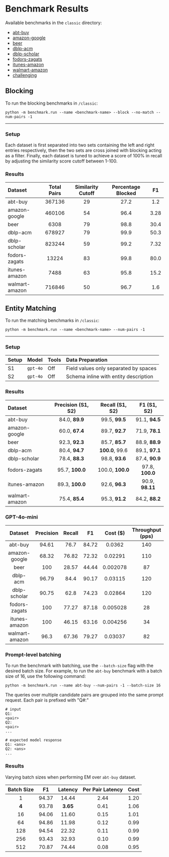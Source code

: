 # Benchmark Results

Available benchmarks in the `classic` directory:

- [abt-buy](https://github.com/abcsys/libem-sample-data/tree/main/abt-buy)
- [amazon-google](https://github.com/abcsys/libem-sample-data/tree/main/amazon-google)
- [beer](https://github.com/abcsys/libem-sample-data/tree/main/beer)
- [dblp-acm](https://github.com/abcsys/libem-sample-data/tree/main/dblp-acm)
- [dblp-scholar](https://github.com/abcsys/libem-sample-data/tree/main/dblp-scholar)
- [fodors-zagats](https://github.com/abcsys/libem-sample-data/tree/main/fodors-zagats)
- [itunes-amazon](https://github.com/abcsys/libem-sample-data/tree/main/itunes-amazon)
- [walmart-amazon](https://github.com/abcsys/libem-sample-data/tree/main/walmart-amazon)
- [challenging](https://github.com/abcsys/libem-sample-data/tree/main/challenging)

## Blocking

To run the blocking benchmarks in `/classic`:

```
python -m benchmark.run --name <benchmark-name> --block --no-match --num-pairs -1
```

----

### Setup

Each dataset is first separated into two sets containing the left and right entries
respectively, then the two sets are cross joined with blocking acting as a filter.
Finally, each dataset is tuned to achieve a score of 100% in recall by adjusting the
similarity score cutoff between 1-100.

### Results

| Dataset       | Total Pairs | Similarity Cutoff | Percentage Blocked |    F1    |
| :------------ |:-----------:|:-----------------:|:------------------:|:--------:|
| abt-buy       |   367136    |        29         |        27.2        |   1.2    |
| amazon-google |   460106    |        54         |        96.4        |   3.28   |
| beer          |    6308     |        79         |        98.8        |   30.4   |
| dblp-acm      |   678927    |        79         |        99.9        |   50.3   |
| dblp-scholar  |   823244    |        59         |        99.2        |   7.32   |
| fodors-zagats |    13224    |        83         |        99.8        |   80.0   |
| itunes-amazon |    7488     |        63         |        95.8        |   15.2   |
| walmart-amazon|   716846    |        50         |        96.7        |   1.6    |

## Entity Matching

To run the matching benchmarks in `/classic`:

```
python -m benchmark.run --name <benchmark-name> --num-pairs -1
```

----

### Setup

| Setup   | Model    | Tools | Data Preparation                       |
| :------ | :------- | :---- | :------------------------------------  |
| S1      | `gpt-4o` | Off   | Field values only separated by spaces  |
| S2      | `gpt-4o` | Off   | Schema inline with entity description  |

### Results

| Dataset        | Precision (S1, S2) | Recall (S1, S2)  |   F1 (S1, S2)   |
| :------------- | :----------------: | :--------------: | :-------------: |
| abt-buy        |   84.0, **89.9**   |  99.5, **99.5**  | 91.1, **94.5**  |
| amazon-google  |   60.0, **67.4**   |  89.7, **92.7**  | 71.9, **78.1**  |
| beer           |   92.3, **92.3**   |  85.7, **85.7**  | 88.9, **88.9**  |
| dblp-acm       |   80.4, **94.7**   | **100.0**, 99.6  | 89.1, **97.1**  |
| dblp-scholar   |   78.4, **88.3**   |  98.8, **93.6**  | 87.4, **90.9**  |
| fodors-zagats  |  95.7, **100.0**   | 100.0, **100.0** | 97.8, **100.0** |
| itunes-amazon  |  89.3, **100.0**   |  92.6, **96.3**  | 90.9, **98.11** |
| walmart-amazon |   75.4, **85.4**   |  95.3, **91.2**  | 84.2, **88.2**  |

### GPT-4o-mini

|    Dataset     | Precision | Recall |  F1   | Cost ($) | Throughput (pps) |
| :------------: | :-------: | :----: | :---: | :------: | :--------------: |
|    abt-buy     |   94.61   |  76.7  | 84.72 |  0.0362  |       140        |
| amazon-google  |   68.32   | 76.82  | 72.32 | 0.02291  |       110        |
|      beer      |    100    | 28.57  | 44.44 | 0.002078 |        87        |
|    dblp-acm    |   96.79   |  84.4  | 90.17 | 0.03115  |       120        |
|  dblp-scholar  |   90.75   |  62.8  | 74.23 | 0.02864  |       120        |
| fodors-zagats  |    100    | 77.27  | 87.18 | 0.005028 |        28        |
| itunes-amazon  |    100    | 46.15  | 63.16 | 0.004256 |        34        |
| walmart-amazon |   96.3    | 67.36  | 79.27 | 0.03037  |        82        |



### Prompt-level batching

To run the benchmark with batching, use the `--batch-size` flag with the desired batch size. For example, to run
the `abt-buy` benchmark with a batch size of 16, use the following command:

```
python -m benchmark.run --name abt-buy --num-pairs -1 --batch-size 16
```

The queries over multiple candidate pairs are grouped into the same prompt request. Each pair is prefixed with "Q#:"

```
# input
Q1:
<pair>
Q2:
<pair>
...

# expected model response
Q1: <ans>
Q2: <ans>
...
```

### Results

Varying batch sizes when performing EM over `abt-buy` dataset.

| Batch Size | F1    | Latency    | Per Pair Latency | Cost |
|:----------:|:-----:|:----------:|:----------------:|:----:|
|     1      | 94.37 |   14.44    | 2.44             | 1.20 |
|   **4**    | 93.78 |  **3.65**  | 0.41             | 1.06 |
|     16     | 94.06 |   11.60    | 0.15             | 1.01 |
|     64     | 94.86 |   11.98    | 0.12             | 0.99 |
|    128     | 94.54 |   22.32    | 0.11             | 0.99 |
|    256     | 93.43 |   32.93    | 0.10             | 0.99 |
|    512     | 70.87 |   74.44    | 0.08             | 0.95 |
